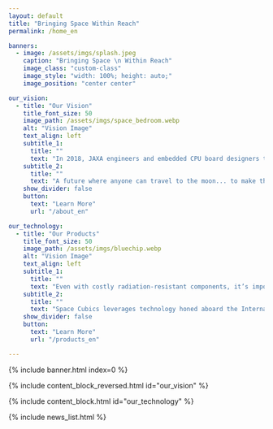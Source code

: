 ```yaml
---
layout: default
title: "Bringing Space Within Reach"
permalink: /home_en

banners:
  - image: /assets/imgs/splash.jpeg
    caption: "Bringing Space \n Within Reach"
    image_class: "custom-class"
    image_style: "width: 100%; height: auto;"
    image_position: "center center"

our_vision:
  - title: "Our Vision"
    title_font_size: 50
    image_path: /assets/imgs/space_bedroom.webp
    alt: "Vision Image"
    text_align: left
    subtitle_1:
      title: ""
      text: "In 2018, JAXA engineers and embedded CPU board designers teamed up to launch this JAXA-originated venture."
    subtitle_2:
      title: ""
      text: "A future where anyone can travel to the moon... to make this vision a reality, we strive to create affordable and high-performance space computers."
    show_divider: false
    button:
      text: "Learn More"
      url: "/about_en"

our_technology:
  - title: "Our Products"
    title_font_size: 50
    image_path: /assets/imgs/bluechip.webp
    alt: "Vision Image"
    text_align: left
    subtitle_1:
      title: ""
      text: "Even with costly radiation-resistant components, it’s impossible to prevent all failures in space systems, potentially leading to the abrupt end of vital missions."
    subtitle_2:
      title: ""
      text: "Space Cubics leverages technology honed aboard the International Space Station to deliver reliable products while significantly reducing development costs."
    show_divider: false
    button:
      text: "Learn More"
      url: "/products_en"

---
```


{% include banner.html index=0 %}

{% include content_block_reversed.html id="our_vision" %}

{% include content_block.html id="our_technology" %}

{% include news_list.html %}